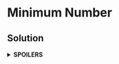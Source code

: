 # Minimum Number
## Solution
<details>
<summary><b>SPOILERS</b></summary>

Use **segment tree** algorithm to efficiently find the smallest numbers in various ranges of input data.

</details>
